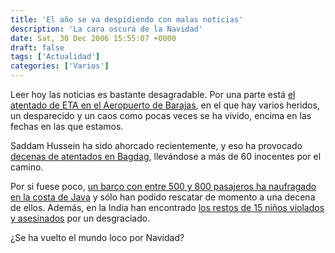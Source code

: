 ```yaml
---
title: 'El año se va despidiendo con malas noticias'
description: 'La cara oscura de la Navidad'
date: Sat, 30 Dec 2006 15:55:07 +0000
draft: false
tags: ['Actualidad']
categories: ['Varios']
---
```


Leer hoy las noticias es bastante desagradable. Por una parte está [el atentado de ETA en el Aeropuerto de Barajas](http://www.elmundo.es/elmundo/2006/12/30/espana/1167467691.html), en el que hay varios heridos, un desparecido y un caos como pocas veces se ha vivido, encima en las fechas en las que estamos.

Saddam Hussein ha sido ahorcado recientemente, y eso ha provocado [decenas de atentados en Bagdag](http://www.elmundo.es/elmundo/2006/12/30/internacional/1167489020.html), llevándose a más de 60 inocentes por el camino.

Por si fuese poco, [un barco con entre 500 y 800 pasajeros ha naufragado en la costa de Java](http://www.elmundo.es/elmundo/2006/12/30/internacional/1167458716.html) y sólo han podido rescatar de momento a una decena de ellos. Además, en la India han encontrado [los restos de 15 niños violados y asesinados](http://www.elmundo.es/elmundo/2006/12/30/internacional/1167480821.html) por un desgraciado.

¿Se ha vuelto el mundo loco por Navidad?